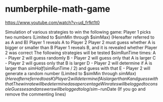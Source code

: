 # numberphile-math-game
https://www.youtube.com/watch?v=ud_frfkt1t0

Simulation of various strategies to win the following game:
  Player 1 picks two numbers (Limited to $simMin through $simMax) (Hereafter referred to as A and B)
  Player 1 reveals A to Player 2
	Player 2 must guess whether A is bigger or smaller than B
	Player 1 reveals B, and it is revealed whether Player 2 was correct
The following strategies will be tested $simRunTime times:
	A - Player 2 will guess randomly
	B - Player 2 will guess only that A is larger
	C - Player 2 will guess only that B is larger
	D - Player 2 will determine if A is larger than $simHalf ($simRunTime / 2) and guess with that
	E - Player 2 will generate a random number (Limited to $simMin through $simMax) (Hereafter referred to as K)
			Player 2 will determine if A is larger than K and guess with that
The winrate will be determined as a percentage
Winrates will be logged to console
Guesses and answers will be logged to log/sim-$runDate (If you go and remove the commenting lines)
